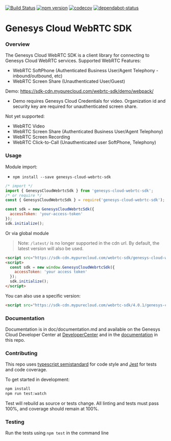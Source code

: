 [![Build Status](https://travis-ci.com/MyPureCloud/genesys-cloud-webrtc-sdk.svg?branch=master)](https://travis-ci.com/MyPureCloud/genesys-cloud-webrtc-sdk)
[![npm version](https://badge.fury.io/js/genesys-cloud-webrtc-sdk.svg)](https://badge.fury.io/js/genesys-cloud-webrtc-sdk)
[![codecov](https://codecov.io/gh/MyPureCloud/genesys-cloud-webrtc-sdk/branch/master/graph/badge.svg)](https://codecov.io/gh/MyPureCloud/genesys-cloud-webrtc-sdk)
[![dependabot-status](https://flat.badgen.net/dependabot/MyPureCloud/genesys-cloud-webrtc-sdk/?icon=dependabot)](https://dependabot.com)

# Genesys Cloud WebRTC SDK

### Overview
The Genesys Cloud WebRTC SDK is a client library for connecting to Genesys Cloud WebRTC
services. Supported WebRTC Features:

- WebRTC SoftPhone (Authenticated Business User/Agent Telephony - inbound/outbound, etc)
- WebRTC Screen Share (Unauthenticated User/Guest)

Demo: https://sdk-cdn.mypurecloud.com/webrtc-sdk/demo/webpack/ 
- Demo requires Genesys Cloud Credentials for video. Organization id and security key are required for unauthenticated screen share.

Not yet supported:

- WebRTC Video
- WebRTC Screen Share (Authenticated Business User/Agent Telephony)
- WebRTC Screen Recording
- WebRTC Click-to-Call (Unauthenticated user SoftPhone, Telephony)

### Usage

Module import:

- `npm install --save genesys-cloud-webrtc-sdk`

```js
/* import */
import { GenesysCloudWebrtcSdk } from 'genesys-cloud-webrtc-sdk';
/* or require */
const { GenesysCloudWebrtcSdk } = require('genesys-cloud-webrtc-sdk');

const sdk = new GenesysCloudWebrtcSdk({
  accessToken: 'your-access-token'
});
sdk.initialize();
```

Or via global module

> Note: `/latest/` is no longer supported in the cdn url. By default, the latest version will also be used. 

```html
<script src="https://sdk-cdn.mypurecloud.com/webrtc-sdk/genesys-cloud-webrtc-sdk.bundle.min.js"></script>
<script>
  const sdk = new window.GenesysCloudWebrtcSdk({
    accessToken: 'your access token'
  });
  sdk.initialize();
</script>
```

You can also use a specific version: 

``` html
<script src="https://sdk-cdn.mypurecloud.com/webrtc-sdk/4.0.1/genesys-cloud-webrtc-sdk.bundle.min.js"></script>
```

### Documentation

Documentation is in doc/documentation.md and available on the Genesys Cloud Developer Center
at [DeveloperCenter][1] and in the [documentation](/doc/index.md) in this repo.


### Contributing

This repo uses [typescript semistandard][2] for code style and [Jest][3] for tests and code coverage.

To get started in development:
```sh
npm install
npm run test:watch
```

Test will rebuild as source or tests change. All linting and tests must
pass 100%, and coverage should remain at 100%.

### Testing
Run the tests using `npm test` in the command line

[1]: https://developer.mypurecloud.com/api/webrtcsdk/
[2]: https://github.com/bukalapak/tslint-config-semistandard
[3]: https://jestjs.io/en/
